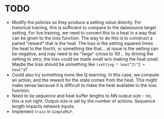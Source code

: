 # TODO

* Modify the policies so they produce a setting value directly. For historical
training, this is sufficient to compare to the datasource target setting. For
live training, we need to convert this to a heat in a way that can be given
to the loss function. The way to do this is to construct a paired "reward"
that is the heat. The loss is the setting squared times the heat to the fourth,
or something like that... at issue is the setting can be negative, and may
need to be "large" (close to 10)... by driving the setting to zero, the loss
could be made small w/o making the heat small. Maybe the loss should be
something like `(setting * heat^2)^2 + heat^4`?
* Could also try something more like Q-learning. In this case, we compute an
action, and the reward for the state comes from the heat. This might make
sense because it is difficult to make the heat available to the loss function.
* Need to tie sequence and heat buffer lengths to NN output size - no, this
is not right. Output size is set by the number of actions. Sequence length
impacts network inputs.
* Implement `train` in `SimpleMLP`.
